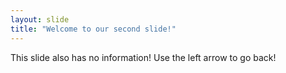 ```yaml
---
layout: slide
title: "Welcome to our second slide!"
---
```

This slide also has no information!
Use the left arrow to go back!
